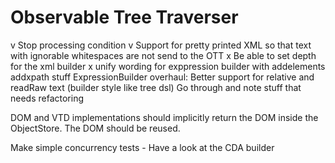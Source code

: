 # Observable Tree Traverser

v Stop processing condition
v Support for pretty printed XML so that text with ignorable whitespaces are not send to the OTT
x Be able to set depth for the xml builder
x unify wording for exppression builder with addelements addxpath stuff 
ExpressionBuilder overhaul: Better support for relative and readRaw text (builder style like tree dsl)
Go through and note stuff that needs refactoring

DOM and VTD implementations should implicitly return the DOM inside the ObjectStore. The DOM should be reused.

Make simple concurrency tests - Have a look at the CDA builder
